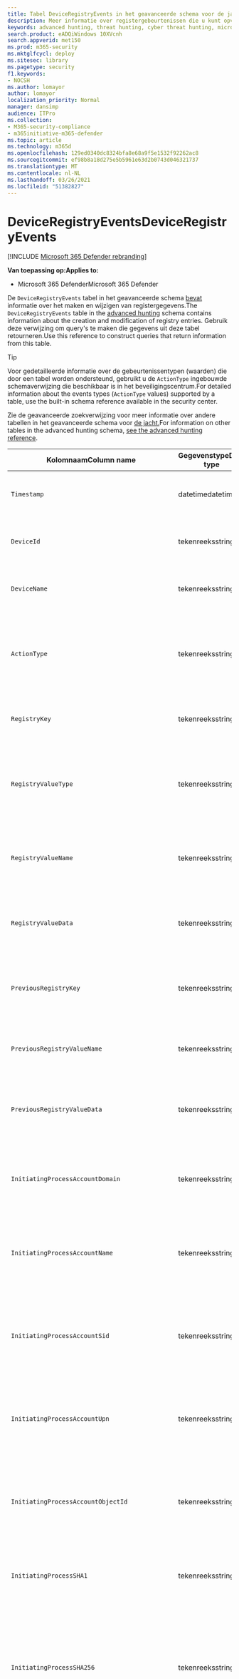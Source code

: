 ```yaml
---
title: Tabel DeviceRegistryEvents in het geavanceerde schema voor de jacht
description: Meer informatie over registergebeurtenissen die u kunt opvragen in de tabel DeviceRegistryEvents van het geavanceerde schema voor de jacht
keywords: advanced hunting, threat hunting, cyber threat hunting, microsoft threat protection, microsoft 365, mtp, m365, search, query, telemetry, schema reference, kusto, table, column, data type, registryevents, registry, DeviceRegistryEvents, key, subkey, value
search.product: eADQiWindows 10XVcnh
search.appverid: met150
ms.prod: m365-security
ms.mktglfcycl: deploy
ms.sitesec: library
ms.pagetype: security
f1.keywords:
- NOCSH
ms.author: lomayor
author: lomayor
localization_priority: Normal
manager: dansimp
audience: ITPro
ms.collection:
- M365-security-compliance
- m365initiative-m365-defender
ms.topic: article
ms.technology: m365d
ms.openlocfilehash: 129ed0340dc8324bfa8e68a9f5e1532f92262ac8
ms.sourcegitcommit: ef98b8a18d275e5b5961e63d2b0743d046321737
ms.translationtype: MT
ms.contentlocale: nl-NL
ms.lasthandoff: 03/26/2021
ms.locfileid: "51382827"
---
```

# <a name="deviceregistryevents"></a><span data-ttu-id="f8e43-104">DeviceRegistryEvents</span><span class="sxs-lookup"><span data-stu-id="f8e43-104">DeviceRegistryEvents</span></span>

[!INCLUDE [Microsoft 365 Defender rebranding](../includes/microsoft-defender.md)]


<span data-ttu-id="f8e43-105">**Van toepassing op:**</span><span class="sxs-lookup"><span data-stu-id="f8e43-105">**Applies to:**</span></span>
- <span data-ttu-id="f8e43-106">Microsoft 365 Defender</span><span class="sxs-lookup"><span data-stu-id="f8e43-106">Microsoft 365 Defender</span></span>

<span data-ttu-id="f8e43-107">De `DeviceRegistryEvents` tabel in het geavanceerde schema [bevat](advanced-hunting-overview.md) informatie over het maken en wijzigen van registergegevens.</span><span class="sxs-lookup"><span data-stu-id="f8e43-107">The `DeviceRegistryEvents` table in the [advanced hunting](advanced-hunting-overview.md) schema contains information about the creation and modification of registry entries.</span></span> <span data-ttu-id="f8e43-108">Gebruik deze verwijzing om query's te maken die gegevens uit deze tabel retourneren.</span><span class="sxs-lookup"><span data-stu-id="f8e43-108">Use this reference to construct queries that return information from this table.</span></span>

>[!TIP]
> <span data-ttu-id="f8e43-109">Voor gedetailleerde informatie over de gebeurtenissentypen (waarden) die door een tabel worden ondersteund, gebruikt u de `ActionType` ingebouwde schemaverwijzing die beschikbaar is in het beveiligingscentrum.</span><span class="sxs-lookup"><span data-stu-id="f8e43-109">For detailed information about the events types (`ActionType` values) supported by a table, use the  built-in schema reference available in the security center.</span></span>

<span data-ttu-id="f8e43-110">Zie de geavanceerde zoekverwijzing voor meer informatie over andere tabellen in het geavanceerde schema voor [de jacht.](advanced-hunting-schema-tables.md)</span><span class="sxs-lookup"><span data-stu-id="f8e43-110">For information on other tables in the advanced hunting schema, [see the advanced hunting reference](advanced-hunting-schema-tables.md).</span></span>

| <span data-ttu-id="f8e43-111">Kolomnaam</span><span class="sxs-lookup"><span data-stu-id="f8e43-111">Column name</span></span> | <span data-ttu-id="f8e43-112">Gegevenstype</span><span class="sxs-lookup"><span data-stu-id="f8e43-112">Data type</span></span> | <span data-ttu-id="f8e43-113">Omschrijving</span><span class="sxs-lookup"><span data-stu-id="f8e43-113">Description</span></span> |
|-------------|-----------|-------------|
| `Timestamp` | <span data-ttu-id="f8e43-114">datetime</span><span class="sxs-lookup"><span data-stu-id="f8e43-114">datetime</span></span> | <span data-ttu-id="f8e43-115">Datum en tijd waarop de gebeurtenis is opgenomen</span><span class="sxs-lookup"><span data-stu-id="f8e43-115">Date and time when the event was recorded</span></span> |
| `DeviceId` | <span data-ttu-id="f8e43-116">tekenreeks</span><span class="sxs-lookup"><span data-stu-id="f8e43-116">string</span></span> | <span data-ttu-id="f8e43-117">Unieke id voor de machine in de service</span><span class="sxs-lookup"><span data-stu-id="f8e43-117">Unique identifier for the machine in the service</span></span> |
| `DeviceName` | <span data-ttu-id="f8e43-118">tekenreeks</span><span class="sxs-lookup"><span data-stu-id="f8e43-118">string</span></span> | <span data-ttu-id="f8e43-119">Volledig gekwalificeerde domeinnaam (FQDN) van de computer</span><span class="sxs-lookup"><span data-stu-id="f8e43-119">Fully qualified domain name (FQDN) of the machine</span></span> |
| `ActionType` | <span data-ttu-id="f8e43-120">tekenreeks</span><span class="sxs-lookup"><span data-stu-id="f8e43-120">string</span></span> | <span data-ttu-id="f8e43-121">Type activiteit dat de gebeurtenis heeft geactiveerd.</span><span class="sxs-lookup"><span data-stu-id="f8e43-121">Type of activity that triggered the event.</span></span> <span data-ttu-id="f8e43-122">Zie de [in-portal schemaverwijzing voor](advanced-hunting-schema-tables.md?#get-schema-information-in-the-security-center) meer informatie</span><span class="sxs-lookup"><span data-stu-id="f8e43-122">See the [in-portal schema reference](advanced-hunting-schema-tables.md?#get-schema-information-in-the-security-center) for details</span></span> |
| `RegistryKey` | <span data-ttu-id="f8e43-123">tekenreeks</span><span class="sxs-lookup"><span data-stu-id="f8e43-123">string</span></span> | <span data-ttu-id="f8e43-124">Registersleutel waar de opgenomen actie op is toegepast</span><span class="sxs-lookup"><span data-stu-id="f8e43-124">Registry key that the recorded action was applied to</span></span> |
| `RegistryValueType` | <span data-ttu-id="f8e43-125">tekenreeks</span><span class="sxs-lookup"><span data-stu-id="f8e43-125">string</span></span> | <span data-ttu-id="f8e43-126">Gegevenstype, zoals binair of tekenreeks, van de registerwaarde waar de opgenomen actie op is toegepast</span><span class="sxs-lookup"><span data-stu-id="f8e43-126">Data type, such as binary or string, of the registry value that the recorded action was applied to</span></span> |
| `RegistryValueName` | <span data-ttu-id="f8e43-127">tekenreeks</span><span class="sxs-lookup"><span data-stu-id="f8e43-127">string</span></span> | <span data-ttu-id="f8e43-128">Naam van de registerwaarde waar de opgenomen actie op is toegepast</span><span class="sxs-lookup"><span data-stu-id="f8e43-128">Name of the registry value that the recorded action was applied to</span></span> |
| `RegistryValueData` | <span data-ttu-id="f8e43-129">tekenreeks</span><span class="sxs-lookup"><span data-stu-id="f8e43-129">string</span></span> | <span data-ttu-id="f8e43-130">Gegevens van de registerwaarde waar de opgenomen actie op is toegepast</span><span class="sxs-lookup"><span data-stu-id="f8e43-130">Data of the registry value that the recorded action was applied to</span></span> |
| `PreviousRegistryKey` | <span data-ttu-id="f8e43-131">tekenreeks</span><span class="sxs-lookup"><span data-stu-id="f8e43-131">string</span></span> | <span data-ttu-id="f8e43-132">Oorspronkelijke registersleutel van de registerwaarde voordat deze werd gewijzigd</span><span class="sxs-lookup"><span data-stu-id="f8e43-132">Original registry key of the registry value before it was modified</span></span> |
| `PreviousRegistryValueName` | <span data-ttu-id="f8e43-133">tekenreeks</span><span class="sxs-lookup"><span data-stu-id="f8e43-133">string</span></span> | <span data-ttu-id="f8e43-134">Oorspronkelijke naam van de registerwaarde voordat deze werd gewijzigd</span><span class="sxs-lookup"><span data-stu-id="f8e43-134">Original name of the registry value before it was modified</span></span> |
| `PreviousRegistryValueData` | <span data-ttu-id="f8e43-135">tekenreeks</span><span class="sxs-lookup"><span data-stu-id="f8e43-135">string</span></span> | <span data-ttu-id="f8e43-136">Oorspronkelijke gegevens van de registerwaarde voordat deze werd gewijzigd</span><span class="sxs-lookup"><span data-stu-id="f8e43-136">Original data of the registry value before it was modified</span></span> |
| `InitiatingProcessAccountDomain` | <span data-ttu-id="f8e43-137">tekenreeks</span><span class="sxs-lookup"><span data-stu-id="f8e43-137">string</span></span> | <span data-ttu-id="f8e43-138">Domein van het account dat het proces heeft doorlopen dat verantwoordelijk is voor de gebeurtenis</span><span class="sxs-lookup"><span data-stu-id="f8e43-138">Domain of the account that ran the process responsible for the event</span></span> |
| `InitiatingProcessAccountName` | <span data-ttu-id="f8e43-139">tekenreeks</span><span class="sxs-lookup"><span data-stu-id="f8e43-139">string</span></span> | <span data-ttu-id="f8e43-140">Gebruikersnaam van het account dat het proces heeft doorlopen dat verantwoordelijk is voor de gebeurtenis</span><span class="sxs-lookup"><span data-stu-id="f8e43-140">User name of the account that ran the process responsible for the event</span></span> |
| `InitiatingProcessAccountSid` | <span data-ttu-id="f8e43-141">tekenreeks</span><span class="sxs-lookup"><span data-stu-id="f8e43-141">string</span></span> | <span data-ttu-id="f8e43-142">Beveiligingsaanduiding (SID) van het account dat het proces heeft doorlopen dat verantwoordelijk is voor de gebeurtenis</span><span class="sxs-lookup"><span data-stu-id="f8e43-142">Security Identifier (SID) of the account that ran the process responsible for the event</span></span> |
| `InitiatingProcessAccountUpn` | <span data-ttu-id="f8e43-143">tekenreeks</span><span class="sxs-lookup"><span data-stu-id="f8e43-143">string</span></span> | <span data-ttu-id="f8e43-144">User principal name (UPN) of the account that ran the process responsible for the event</span><span class="sxs-lookup"><span data-stu-id="f8e43-144">User principal name (UPN) of the account that ran the process responsible for the event</span></span> |
| `InitiatingProcessAccountObjectId` | <span data-ttu-id="f8e43-145">tekenreeks</span><span class="sxs-lookup"><span data-stu-id="f8e43-145">string</span></span> | <span data-ttu-id="f8e43-146">Azure AD-object-id van het gebruikersaccount dat het proces heeft uitgevoerd dat verantwoordelijk is voor de gebeurtenis</span><span class="sxs-lookup"><span data-stu-id="f8e43-146">Azure AD object ID of the user account that ran the process responsible for the event</span></span> |
| `InitiatingProcessSHA1` | <span data-ttu-id="f8e43-147">tekenreeks</span><span class="sxs-lookup"><span data-stu-id="f8e43-147">string</span></span> | <span data-ttu-id="f8e43-148">SHA-1 van het proces (afbeeldingsbestand) dat de gebeurtenis heeft gestart</span><span class="sxs-lookup"><span data-stu-id="f8e43-148">SHA-1 of the process (image file) that initiated the event</span></span> |
| `InitiatingProcessSHA256` | <span data-ttu-id="f8e43-149">tekenreeks</span><span class="sxs-lookup"><span data-stu-id="f8e43-149">string</span></span> | <span data-ttu-id="f8e43-150">SHA-256 van het proces (afbeeldingsbestand) dat de gebeurtenis heeft gestart.</span><span class="sxs-lookup"><span data-stu-id="f8e43-150">SHA-256 of the process (image file) that initiated the event.</span></span> <span data-ttu-id="f8e43-151">Dit veld wordt meestal niet ingevuld: gebruik de kolom SHA1 wanneer deze beschikbaar is.</span><span class="sxs-lookup"><span data-stu-id="f8e43-151">This field is usually not populated — use the SHA1 column when available.</span></span> |
| `InitiatingProcessMD5` | <span data-ttu-id="f8e43-152">tekenreeks</span><span class="sxs-lookup"><span data-stu-id="f8e43-152">string</span></span> | <span data-ttu-id="f8e43-153">MD5-hash van het proces (afbeeldingsbestand) dat de gebeurtenis heeft gestart</span><span class="sxs-lookup"><span data-stu-id="f8e43-153">MD5 hash of the process (image file) that initiated the event</span></span> |
| `InitiatingProcessFileName` | <span data-ttu-id="f8e43-154">tekenreeks</span><span class="sxs-lookup"><span data-stu-id="f8e43-154">string</span></span> | <span data-ttu-id="f8e43-155">Naam van het proces dat de gebeurtenis heeft gestart</span><span class="sxs-lookup"><span data-stu-id="f8e43-155">Name of the process that initiated the event</span></span> |
| `InitiatingProcessFileSize` | <span data-ttu-id="f8e43-156">lang</span><span class="sxs-lookup"><span data-stu-id="f8e43-156">long</span></span> | <span data-ttu-id="f8e43-157">Grootte van het bestand dat het proces heeft doorlopen dat verantwoordelijk is voor de gebeurtenis</span><span class="sxs-lookup"><span data-stu-id="f8e43-157">Size of the file that ran the process responsible for the event</span></span> |
| `InitiatingProcessVersionInfoCompanyName` | <span data-ttu-id="f8e43-158">tekenreeks</span><span class="sxs-lookup"><span data-stu-id="f8e43-158">string</span></span> | <span data-ttu-id="f8e43-159">Bedrijfsnaam van de versiegegevens van het proces (afbeeldingsbestand) dat verantwoordelijk is voor de gebeurtenis</span><span class="sxs-lookup"><span data-stu-id="f8e43-159">Company name from the version information of the process (image file) responsible for the event</span></span> |
| `InitiatingProcessVersionInfoProductName` | <span data-ttu-id="f8e43-160">tekenreeks</span><span class="sxs-lookup"><span data-stu-id="f8e43-160">string</span></span> | <span data-ttu-id="f8e43-161">Productnaam van de versiegegevens van het proces (afbeeldingsbestand) dat verantwoordelijk is voor de gebeurtenis</span><span class="sxs-lookup"><span data-stu-id="f8e43-161">Product name from the version information of the process (image file) responsible for the event</span></span> |
|` InitiatingProcessVersionInfoProductVersion` | <span data-ttu-id="f8e43-162">tekenreeks</span><span class="sxs-lookup"><span data-stu-id="f8e43-162">string</span></span> | <span data-ttu-id="f8e43-163">Productversie van de versiegegevens van het proces (afbeeldingsbestand) dat verantwoordelijk is voor de gebeurtenis</span><span class="sxs-lookup"><span data-stu-id="f8e43-163">Product version from the version information of the process (image file) responsible for the event</span></span> |
|` InitiatingProcessVersionInfoInternalFileName` | <span data-ttu-id="f8e43-164">tekenreeks</span><span class="sxs-lookup"><span data-stu-id="f8e43-164">string</span></span> | <span data-ttu-id="f8e43-165">Interne bestandsnaam van de versiegegevens van het proces (afbeeldingsbestand) dat verantwoordelijk is voor de gebeurtenis</span><span class="sxs-lookup"><span data-stu-id="f8e43-165">Internal file name from the version information of the process (image file) responsible for the event</span></span> |
| `InitiatingProcessVersionInfoOriginalFileName` | <span data-ttu-id="f8e43-166">tekenreeks</span><span class="sxs-lookup"><span data-stu-id="f8e43-166">string</span></span> | <span data-ttu-id="f8e43-167">Oorspronkelijke bestandsnaam van de versiegegevens van het proces (afbeeldingsbestand) dat verantwoordelijk is voor de gebeurtenis</span><span class="sxs-lookup"><span data-stu-id="f8e43-167">Original file name from the version information of the process (image file) responsible for the event</span></span> |
| `InitiatingProcessVersionInfoFileDescription` | <span data-ttu-id="f8e43-168">tekenreeks</span><span class="sxs-lookup"><span data-stu-id="f8e43-168">string</span></span> | <span data-ttu-id="f8e43-169">Beschrijving van de versiegegevens van het proces (afbeeldingsbestand) dat verantwoordelijk is voor de gebeurtenis</span><span class="sxs-lookup"><span data-stu-id="f8e43-169">Description from the version information of the process (image file) responsible for the event</span></span> |
| `InitiatingProcessId` | <span data-ttu-id="f8e43-170">int</span><span class="sxs-lookup"><span data-stu-id="f8e43-170">int</span></span> | <span data-ttu-id="f8e43-171">Proces-id (PID) van het proces dat de gebeurtenis heeft gestart</span><span class="sxs-lookup"><span data-stu-id="f8e43-171">Process ID (PID) of the process that initiated the event</span></span> |
| `InitiatingProcessCommandLine` | <span data-ttu-id="f8e43-172">tekenreeks</span><span class="sxs-lookup"><span data-stu-id="f8e43-172">string</span></span> | <span data-ttu-id="f8e43-173">Opdrachtregel die wordt gebruikt om het proces uit te voeren waarmee de gebeurtenis is gestart</span><span class="sxs-lookup"><span data-stu-id="f8e43-173">Command line used to run the process that initiated the event</span></span> |
| `InitiatingProcessCreationTime` | <span data-ttu-id="f8e43-174">datetime</span><span class="sxs-lookup"><span data-stu-id="f8e43-174">datetime</span></span> | <span data-ttu-id="f8e43-175">Datum en tijd waarop het proces dat de gebeurtenis heeft gestart is gestart</span><span class="sxs-lookup"><span data-stu-id="f8e43-175">Date and time when the process that initiated the event was started</span></span> |
| `InitiatingProcessFolderPath` | <span data-ttu-id="f8e43-176">tekenreeks</span><span class="sxs-lookup"><span data-stu-id="f8e43-176">string</span></span> | <span data-ttu-id="f8e43-177">Map met het proces (afbeeldingsbestand) dat de gebeurtenis heeft gestart</span><span class="sxs-lookup"><span data-stu-id="f8e43-177">Folder containing the process (image file) that initiated the event</span></span> |
| `InitiatingProcessParentId` | <span data-ttu-id="f8e43-178">int</span><span class="sxs-lookup"><span data-stu-id="f8e43-178">int</span></span> | <span data-ttu-id="f8e43-179">Proces-id (PID) van het bovenliggende proces dat het proces heeft voortgebracht dat verantwoordelijk is voor de gebeurtenis</span><span class="sxs-lookup"><span data-stu-id="f8e43-179">Process ID (PID) of the parent process that spawned the process responsible for the event</span></span> |
| `InitiatingProcessParentFileName` | <span data-ttu-id="f8e43-180">tekenreeks</span><span class="sxs-lookup"><span data-stu-id="f8e43-180">string</span></span> | <span data-ttu-id="f8e43-181">Naam van het bovenliggende proces dat het proces heeft voortgebracht dat verantwoordelijk is voor de gebeurtenis</span><span class="sxs-lookup"><span data-stu-id="f8e43-181">Name of the parent process that spawned the process responsible for the event</span></span> |
| `InitiatingProcessParentCreationTime` | <span data-ttu-id="f8e43-182">datetime</span><span class="sxs-lookup"><span data-stu-id="f8e43-182">datetime</span></span> | <span data-ttu-id="f8e43-183">Datum en tijd waarop het bovenliggende deel van het proces dat verantwoordelijk is voor de gebeurtenis is gestart</span><span class="sxs-lookup"><span data-stu-id="f8e43-183">Date and time when the parent of the process responsible for the event was started</span></span> |
| `InitiatingProcessIntegrityLevel` | <span data-ttu-id="f8e43-184">tekenreeks</span><span class="sxs-lookup"><span data-stu-id="f8e43-184">string</span></span> | <span data-ttu-id="f8e43-185">Integriteitsniveau van het proces dat de gebeurtenis heeft gestart.</span><span class="sxs-lookup"><span data-stu-id="f8e43-185">Integrity level of the process that initiated the event.</span></span> <span data-ttu-id="f8e43-186">Windows wijst integriteitsniveaus toe aan processen op basis van bepaalde kenmerken, bijvoorbeeld als ze zijn gestart via een internet-download.</span><span class="sxs-lookup"><span data-stu-id="f8e43-186">Windows assigns integrity levels to processes based on certain characteristics, such as if they were launched from an internet download.</span></span> <span data-ttu-id="f8e43-187">Deze integriteitsniveaus zijn van invloed op machtigingen voor resources</span><span class="sxs-lookup"><span data-stu-id="f8e43-187">These integrity levels influence permissions to resources</span></span> |
| `InitiatingProcessTokenElevation` | <span data-ttu-id="f8e43-188">tekenreeks</span><span class="sxs-lookup"><span data-stu-id="f8e43-188">string</span></span> | <span data-ttu-id="f8e43-189">Tokentype dat aangeeft dat de aanwezigheid of afwezigheid van UAC-bevoegdheden (User Access Control) is toegepast op het proces waarmee de gebeurtenis is gestart</span><span class="sxs-lookup"><span data-stu-id="f8e43-189">Token type indicating the presence or absence of User Access Control (UAC) privilege elevation applied to the process that initiated the event</span></span> |
| `ReportId` | <span data-ttu-id="f8e43-190">lang</span><span class="sxs-lookup"><span data-stu-id="f8e43-190">long</span></span> | <span data-ttu-id="f8e43-191">Gebeurtenis-id op basis van een herhalende teller.</span><span class="sxs-lookup"><span data-stu-id="f8e43-191">Event identifier based on a repeating counter.</span></span> <span data-ttu-id="f8e43-192">Als u unieke gebeurtenissen wilt identificeren, moet deze kolom worden gebruikt in combinatie met de kolommen DeviceName en Timestamp</span><span class="sxs-lookup"><span data-stu-id="f8e43-192">To identify unique events, this column must be used in conjunction with the DeviceName and Timestamp columns</span></span> |
| `AppGuardContainerId` | <span data-ttu-id="f8e43-193">tekenreeks</span><span class="sxs-lookup"><span data-stu-id="f8e43-193">string</span></span> | <span data-ttu-id="f8e43-194">Id voor de gevirtualiseerde container die door Application Guard wordt gebruikt om browseractiviteit te isoleren</span><span class="sxs-lookup"><span data-stu-id="f8e43-194">Identifier for the virtualized container used by Application Guard to isolate browser activity</span></span> |

## <a name="related-topics"></a><span data-ttu-id="f8e43-195">Verwante onderwerpen</span><span class="sxs-lookup"><span data-stu-id="f8e43-195">Related topics</span></span>
- [<span data-ttu-id="f8e43-196">Overzicht van geavanceerd opsporen</span><span class="sxs-lookup"><span data-stu-id="f8e43-196">Advanced hunting overview</span></span>](advanced-hunting-overview.md)
- [<span data-ttu-id="f8e43-197">De querytaal leren</span><span class="sxs-lookup"><span data-stu-id="f8e43-197">Learn the query language</span></span>](advanced-hunting-query-language.md)
- [<span data-ttu-id="f8e43-198">Gedeelde query's gebruiken</span><span class="sxs-lookup"><span data-stu-id="f8e43-198">Use shared queries</span></span>](advanced-hunting-shared-queries.md)
- [<span data-ttu-id="f8e43-199">Opsporen op apparaten en in e-mailberichten, apps en identiteiten</span><span class="sxs-lookup"><span data-stu-id="f8e43-199">Hunt across devices, emails, apps, and identities</span></span>](advanced-hunting-query-emails-devices.md)
- [<span data-ttu-id="f8e43-200">Meer informatie over het schema</span><span class="sxs-lookup"><span data-stu-id="f8e43-200">Understand the schema</span></span>](advanced-hunting-schema-tables.md)
- [<span data-ttu-id="f8e43-201">Aanbevolen procedures voor query's toepassen</span><span class="sxs-lookup"><span data-stu-id="f8e43-201">Apply query best practices</span></span>](advanced-hunting-best-practices.md)
